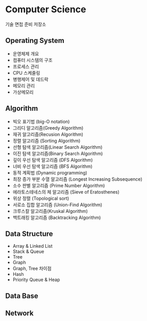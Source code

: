 # Computer Science
기술 면접 준비 저장소  
    
## Operating System
- 운영체제 개요
- 컴퓨터 시스템의 구조
- 프로세스 관리
- CPU 스케줄링
- 병행제어 및 데드락
- 메모리 관리
- 가상메모리

## Algorithm
- 빅오 표기법 (big-O notation)
- 그리디 알고리즘(Greedy Algorithm)
- 재귀 알고리즘(Recusion Algorithm)
- 정렬 알고리즘 (Sorting Algorithm)
- 선형 탐색 알고리즘(Linear Search Algorithm)
- 이진 탐색 알고리즘(Binary Search Algorithm)
- 깊이 우선 탐색 알고리즘 (DFS Algorithm)
- 너비 우선 탐색 알고리즘 (BFS Algorithm)
- 동적 계획법 (Dynamic programming)
- 최장 증가 부분 수열 알고리즘 (Longest Increasing Subsequence)
- 소수 판별 알고리즘 (Prime Number Algorithm)
- 에라토스테네스의 체 알고리즘 (Sieve of Eratosthenes)
- 위상 정렬 (Topological sort)
- 서로소 집합 알고리즘 (Union-Find Algorithm)
- 크루스칼 알고리즘(Kruskal Algorithm)
- 백트래킹 알고리즘 (Backtracking Algorithm)

## Data Structure
- Array & Linked List
- Stack & Queue
- Tree
- Graph
- Graph, Tree 차이점
- Hash
- Priority Queue & Heap

## Data Base
## Network

